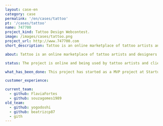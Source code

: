 ```yaml
---
layout: case-en
category: case
permalink: '/en/cases/tattoo'
pt: '/cases/tattoo'
name: 747700
project_kind: Tattoo Design Webcontest.
image: /images/cases/tattoo.png
project_url: http://www.747700.com
short_description: Tattoo is an online marketplace of tattoo artists and designers where you bid for your perfect tattoo. Start a contest and choose your new design, then just pay, download the image and go get a tattoo!

about: Tattoo is an online marketplace of tattoo artists and designers where you bid for your perfect tattoo. Start a contest and choose your new design, then just pay, download the image and go get a tattoo!

status: The project is online and being used by tattoo artists and clients.

what_has_been_done: This project has started as a MVP project at Startup:DEV, and then continued development on HE:Help. It's a good example of someone who launched his idea and chose to continue with us.

customer_experience:

current_team:
  - github: FlaviaFortes
  - github: souzagomes1989
old_team:
  - github: yogodoshi
  - github: beatrizcp87
  - gith
---
```



